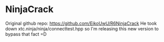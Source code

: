 # NinjaCrack
Original github repo: https://github.com/EikoUwU/R6NinjaCrack
He took down xtc.ninja/ninja/connecttest.hpp so I'm releasing this new version to bypass that fact =D
